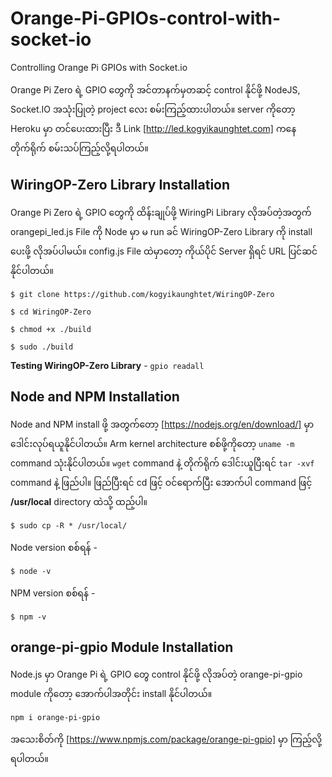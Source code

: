 # Orange-Pi-GPIOs-control-with-socket-io
Controlling Orange Pi GPIOs with Socket.io

Orange Pi Zero ရဲ့ GPIO တွေကို အင်တာနက်မှတဆင့် control နိုင်ဖို့ NodeJS, Socket.IO အသုံးပြုတဲ့ project လေး စမ်းကြည့်ထားပါတယ်။ server ကိုတော့ Heroku မှာ တင်ပေးထားပြီး ဒီ Link [http://led.kogyikaunghtet.com] ကနေ တိုက်ရိုက် စမ်းသပ်ကြည့်လို့ရပါတယ်။

## WiringOP-Zero Library Installation

Orange Pi Zero ရဲ့ GPIO တွေကို ထိန်းချုပ်ဖို့ WiringPi Library လိုအပ်တဲ့အတွက် orangepi_led.js File ကို Node မှာ မ run ခင် WiringOP-Zero Library ကို install ပေးဖို့ လိုအပ်ပါမယ်။ config.js File ထဲမှာတော့ ကိုယ်ပိုင် Server ရှိရင် URL ပြင်ဆင်နိုင်ပါတယ်။

`$ git clone https://github.com/kogyikaunghtet/WiringOP-Zero`

`$ cd WiringOP-Zero`

`$ chmod +x ./build`

`$ sudo ./build`

**Testing WiringOP-Zero Library** - `gpio readall`

## Node and NPM Installation

Node and NPM install ဖို့ အတွက်တော့ [https://nodejs.org/en/download/] မှာ ဒေါင်းလုပ်ရယူနိုင်ပါတယ်။ Arm kernel architecture စစ်ဖို့ကိုတော့ `uname -m` command သုံးနိုင်ပါတယ်။ `wget` command နဲ့ တိုက်ရိုက် ဒေါင်းယူပြီးရင် `tar -xvf` command နဲ့ ဖြည်ပါ။ ဖြည်ပြီးရင် cd ဖြင့် ဝင်ရောက်ပြီး အောက်ပါ command ဖြင့် **/usr/local** directory ထဲသို့ ထည့်ပါ။

`$ sudo cp -R * /usr/local/`

Node version စစ်ရန် - 

`$ node -v`

NPM version စစ်ရန် -

`$ npm -v`

## orange-pi-gpio Module Installation

Node.js မှာ Orange Pi ရဲ့ GPIO တွေ control နိုင်ဖို့ လိုအပ်တဲ့ orange-pi-gpio module ကိုတော့ အောက်ပါအတိုင်း install နိုင်ပါတယ်။

`npm i orange-pi-gpio`

အသေးစိတ်ကို [https://www.npmjs.com/package/orange-pi-gpio] မှာ ကြည့်လို့ရပါတယ်။
